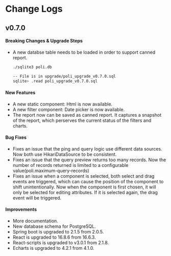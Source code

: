 # Change Logs

## v0.7.0

#### Breaking Changes & Upgrade Steps
- A new databse table needs to be loaded in order to support canned report. 

  ```sh
  ./sqlite3 poli.db

  -- File is in upgrade/poli_upgrade_v0.7.0.sql
  sqlite> .read poli_upgrade_v0.7.0.sql
  ```

#### New Features
- A new static component: Html is now available.
- A new filter component: Date picker is now available.
- The report now can be saved as canned report. It captures a snapshot of the report, which perserves the current status of the filters and charts.

#### Bug Fixes
- Fixes an issue that the ping and query logic use different data sources. Now both use HikariDataSource to be consistent.
- Fixes an issue that the query preview returns too many records. Now the number of records returned is limited to a configurable value(poli.maximum-query-records)
- Fixes an issue when a component is selected, both select and drag events are triggered, which can cause the position of the component to shift unintentionally.
Now when the component is first chosen, it will only be selected for editing attributes. If it is selected again, the drag event will be triggered. 

#### Improvements
- More documentation.
- New database schema for PostgreSQL.
- Spring boot is upgraded to 2.1.5 from 2.0.5.
- React is upgraded to 16.8.6 from 16.6.3.
- React-scripts is upgraded to v3.0.1 from 2.1.8.
- Echarts is upgraded to 4.2.1 from 4.1.0.